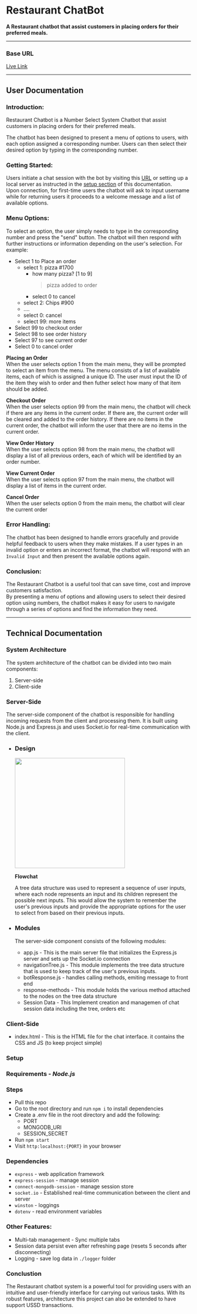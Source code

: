 # **Restaurant ChatBot**

**A Restaurant chatbot that assist customers in placing orders for their preferred meals.**

-----
### Base URL
  [Live Link](https://restaurant-chatbot.onrender.com)

---

## **User Documentation**

### **Introduction:**
Restaurant Chatbot is a Number Select System Chatbot that assist customers in placing orders for their preferred meals.

The chatbot has been designed to present a menu of options to users, with each option assigned a corresponding number. Users can then select their desired option by typing in the corresponding number.

### **Getting Started:**

Users initiate a chat session with the bot by visiting this [URL](https://restaurant-chatbot.onrender.com) or setting up a local server as instructed in the [setup section](#setup) of this documentation.  
Upon connection, for first-time users the chatbot will ask to input username while for returning users it proceeds to a welcome message and a list of available options.

### **Menu Options:**
To select an option, the user simply needs to type in the corresponding number and press the "send" button. The chatbot will then respond with further instructions or information depending on the user's selection.
For example:

- Select 1 to Place an order
   - select 1: pizza #1700
     - how many pizza? [1 to 9]
       > pizza added to order
     - select 0 to cancel
   - select 2: Chips #900
   - ....
   - select 0: cancel
   - select 99: more items
- Select 99 to checkout order
- Select 98 to see order history
- Select 97 to see current order
- Select 0 to cancel order
   
**Placing an Order**   
When the user selects option 1 from the main menu, they will be prompted to select an item from the menu. The menu consists of a list of available items, each of which is assigned a unique ID. The user must input the ID of the item they wish to order and then futher select how many of that item should be added.

**Checkout Order**   
When the user selects option 99 from the main menu, the chatbot will check if there are any items in the current order. If there are, the current order will be cleared and added to the order history. If there are no items in the current order, the chatbot will inform the user that there are no items in the current order.

**View Order History**  
When the user selects option 98 from the main menu, the chatbot will display a list of all previous orders, each of which will be identified by an order number.

**View Current Order**  
When the user selects option 97 from the main menu, the chatbot will display a list of items in the current order.

**Cancel Order**  
When the user selects option 0 from the main menu, the chatbot will clear the current order



### **Error Handling:**
The chatbot has been designed to handle errors gracefully and provide helpful feedback to users when they make mistakes. If a user types in an invalid option or enters an incorrect format, the chatbot will respond with an `Invalid Input` and then present the available options again.

### **Conclusion:**
The Restaurant Chatbot is a useful tool that can save time, cost and improve customers satisfaction.  
By presenting a menu of options and allowing users to select their desired option using numbers, the chatbot makes it easy for users to navigate through a series of options and find the information they need.

---
## **Technical Documentation**

### System Architecture

The system architecture of the chatbot can be divided into two main components:

1. Server-side
2. Client-side

### Server-Side
The server-side component of the chatbot is responsible for handling incoming requests from the client and processing them. It is built using Node.js and Express.js and uses Socket.io for real-time communication with the client.

- ### Design

  <img src="https://lh3.googleusercontent.com/u/0/drive-viewer/AAOQEOQxt0uu48uflOnyscRCPxz3o8893LrLEOJc1Rstuk1csCgFj6ryze1H744Ruhh1OAYYz_SwIggAUr1OToKXFQbARFz0=w2572-h5706" height="300px" >   

  **Flowchat**

  A tree data structure was used to represent a sequence of user inputs, where each node represents an input and its children represent the possible next inputs. This would allow the system to remember the user's previous inputs and provide the appropriate options for the user to select from based on their previous inputs.
  
- ### Modules
  The server-side component consists of the following modules:
  - app.js - This is the main server file that initializes the Express.js server and sets up the Socket.io connection   
  - navigationTree.js - This module implements the tree data structure that is used to keep track of the user's previous inputs.
  - botResponse.js - handles calling methods, emiting message to front end
  - response-methods - This module holds the various method attached to the nodes on the tree data structure  
  - Session Data - This Implement creation and managemen of chat session data including the tree, orders etc 

### Client-Side
  - index.html - This is the HTML file for the chat interface. it contains the CSS and JS (to keep project simple)

### **Setup**

### Requirements  - *Node.js*
      
### Steps
- Pull this repo
- Go to the root directory and run  `npm i` to install dependencies
- Create a .env file in the root directory and add the following:
     - PORT
     - MONGODB_URI
     - SESSION_SECRET
- Run  `npm start`
- Visit `http:localhost:{PORT}` in your browser

### Dependencies
- `express` - web application framework 
- `express-session` - manage session
- `connect-mongodb-session` - manage session store
- `socket.io` - Established real-time communication between the client and server
- `winston` - loggings
- `dotenv` - read environment variables

### Other Features:
- Multi-tab management - Sync multiple tabs
- Session data persist even after refreshing page (resets 5 seconds after disconnecting)
- Logging - save log data in `./logger` folder

### Conclustion

The Restaurant chatbot system is a powerful tool for providing users with an intuitive and user-friendly interface for carrying out various tasks. With its robust features, architecture this project can also be extended to have support USSD transactions.



